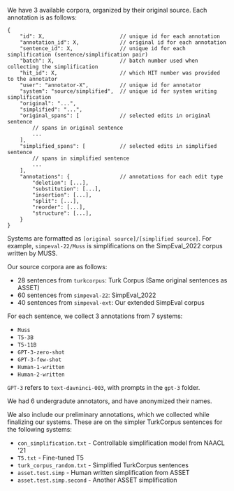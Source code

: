 We have 3 available corpora, organized by their original source. Each annotation is as follows:
```
{
    "id": X,                        // unique id for each annotation
    "annotation_id": X,             // original id for each annotation
    "sentence_id": X,               // unique id for each simplification (sentence/simplification pair)
    "batch": X,                     // batch number used when collecting the simplification
    "hit_id": X,                    // which HIT number was provided to the annotator
    "user": "annotator-X",          // unique id for annotator
    "system": "source/simplified",  // unique id for system writing simplification
    "original": "...",
    "simplified": "...",
    "original_spans": [             // selected edits in original sentence
        // spans in original sentence
        ...
    ],
    "simplified_spans": [           // selected edits in simplified sentence
        // spans in simplified sentence
        ...
    ],
    "annotations": {                // annotations for each edit type
        "deletion": [...],
        "substitution": [...],
        "insertion": [...],
        "split": [...],
        "reorder": [...],
        "structure": [...],
    }
}
```

Systems are formatted as `[original source]/[simplified source]`. For example, `simpeval-22/Muss` is simplifications on the SimpEval_2022 corpus written by MUSS.

Our source corpora are as follows:
- 28 sentences from `turkcorpus`: Turk Corpus (Same original sentences as ASSET)
- 60 sentences from `simpeval-22`: SimpEval_2022
- 40 sentences from `simpeval-ext`: Our extended SimpEval corpus

For each sentence, we collect 3 annotations from 7 systems:
- `Muss`
- `T5-3B`
- `T5-11B`
- `GPT-3-zero-shot`
- `GPT-3-few-shot`
- `Human-1-written`
- `Human-2-written`

`GPT-3` refers to `text-davninci-003`, with prompts in the `gpt-3` folder.

We had 6 undergradute annotators, and have anonymized their names.

We also include our preliminary annotations, which we collected while finalizing our systems. These are on the simpler TurkCorpus sentences for the following systems:
- `con_simplification.txt` - Controllable simplification model from NAACL '21
- `T5.txt` - Fine-tuned T5
- `turk_corpus_random.txt` - Simplified TurkCorpus sentences
- `asset.test.simp` - Human written simplification from ASSET
- `asset.test.simp.second` - Another ASSET simplification
